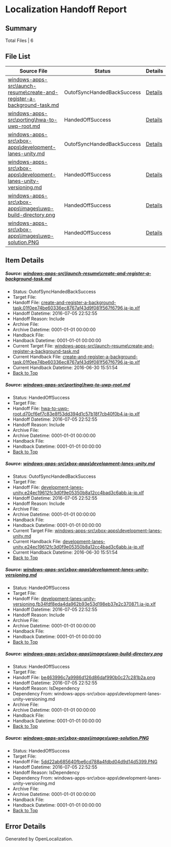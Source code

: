 # <a name='report-top'></a> Localization Handoff Report

## Summary
 Total Files | 6

## File List
 Source File | Status | Details 
 ----------- | ------ | ------- 
 [windows-apps-src\launch-resume\create-and-register-a-background-task.md](https://github.com/Microsoft/windows-apps/blob/6d8e0ce55a8ec0c9c8551e9618358c28b5906ae7/windows-apps-src/launch-resume/create-and-register-a-background-task.md) | OutofSyncHandedBackSuccess | [Details](#86ae683ce7bb4c595c10b2ca002a2c6d37abe2873009)
 [windows-apps-src\porting\hwa-to-uwp-root.md](https://github.com/Microsoft/windows-apps/blob/765789ef83f9b6a845ab79505b1b9ecbfd987126/windows-apps-src/porting/hwa-to-uwp-root.md) | HandedOffSuccess | [Details](#491665558f713dcbaae7ea20739ed72c61a12cd23486)
 [windows-apps-src\xbox-apps\development-lanes-unity.md](https://github.com/Microsoft/windows-apps/blob/809024168fd0d0211ce21366a6bee09c3b61e386/windows-apps-src/xbox-apps/development-lanes-unity.md) | OutofSyncHandedBackSuccess | [Details](#6925e693c2160e6d83694ea2f3c3c802b23635023950)
 [windows-apps-src\xbox-apps\development-lanes-unity-versioning.md](https://github.com/Microsoft/windows-apps/blob/6d4d9315401ec099f7a44b3052160a922dd42567/windows-apps-src/xbox-apps/development-lanes-unity-versioning.md) | HandedOffSuccess | [Details](#769b548da172e6f29f290b3799bc455d9e9a26703949)
 [windows-apps-src\xbox-apps\images\uwp-build-directory.png](https://github.com/Microsoft/windows-apps/blob/809024168fd0d0211ce21366a6bee09c3b61e386/windows-apps-src/xbox-apps/images/uwp-build-directory.png) | HandedOffSuccess | [Details](#be463996c7a9986d126d86daf990b0c27c281b2a3998)
 [windows-apps-src\xbox-apps\images\uwp-solution.PNG](https://github.com/Microsoft/windows-apps/blob/6d4d9315401ec099f7a44b3052160a922dd42567/windows-apps-src/xbox-apps/images/uwp-solution.PNG) | HandedOffSuccess | [Details](#5dd22ab685640fbe6cd788a4fdbd04d9d14d53993999)

## Item Details
##### <a name='86ae683ce7bb4c595c10b2ca002a2c6d37abe2873009'></a> Source: [windows-apps-src\launch-resume\create-and-register-a-background-task.md](https://github.com/Microsoft/windows-apps/blob/6d8e0ce55a8ec0c9c8551e9618358c28b5906ae7/windows-apps-src/launch-resume/create-and-register-a-background-task.md)
* Status: OutofSyncHandedBackSuccess
* Target File: 
* Handoff File: [create-and-register-a-background-task.01f0ee74be60336ec8767af43d9f081f567f6796.ja-jp.xlf](https://github.com/Microsoft/WDG.handoff/blob/82f8fc33ad401f3086e3d97ee816290f143df05b/ol-handoff/Microsoft/windows-apps.ja-jp/master/create-and-register-a-background-task.01f0ee74be60336ec8767af43d9f081f567f6796.ja-jp.xlf)
* Handoff Datetime: 2016-07-05 22:52:55
* Handoff Reason: Include
* Archive File: 
* Archive Datetime: 0001-01-01 00:00:00
* Handback File: 
* Handback Datetime: 0001-01-01 00:00:00
* Current Target File: [windows-apps-src\launch-resume\create-and-register-a-background-task.md](https://github.com/Microsoft/windows-apps.ja-jp/blob/1b29e037e1ac8f3c8dbdd26036929dcb0ec26826/windows-apps-src/launch-resume/create-and-register-a-background-task.md)
* Current Handback File: [create-and-register-a-background-task.01f0ee74be60336ec8767af43d9f081f567f6796.ja-jp.xlf](https://github.com/Microsoft/WDG.handback/blob/b1f93110cb7a5d04acde1e36c6a60039678a2df1/ol-handback/Microsoft/windows-apps.ja-jp/master/create-and-register-a-background-task.01f0ee74be60336ec8767af43d9f081f567f6796.ja-jp.xlf)
* Current Handback Datetime: 2016-06-30 15:51:54
* [Back to Top](#report-top)

##### <a name='491665558f713dcbaae7ea20739ed72c61a12cd23486'></a> Source: [windows-apps-src\porting\hwa-to-uwp-root.md](https://github.com/Microsoft/windows-apps/blob/765789ef83f9b6a845ab79505b1b9ecbfd987126/windows-apps-src/porting/hwa-to-uwp-root.md)
* Status: HandedOffSuccess
* Target File: 
* Handoff File: [hwa-to-uwp-root.d70cf6ef7c83e8f53dd394d1c57b18f7cb40f0b4.ja-jp.xlf](https://github.com/Microsoft/WDG.handoff/blob/82f8fc33ad401f3086e3d97ee816290f143df05b/ol-handoff/Microsoft/windows-apps.ja-jp/master/hwa-to-uwp-root.d70cf6ef7c83e8f53dd394d1c57b18f7cb40f0b4.ja-jp.xlf)
* Handoff Datetime: 2016-07-05 22:52:55
* Handoff Reason: Include
* Archive File: 
* Archive Datetime: 0001-01-01 00:00:00
* Handback File: 
* Handback Datetime: 0001-01-01 00:00:00
* [Back to Top](#report-top)

##### <a name='6925e693c2160e6d83694ea2f3c3c802b23635023950'></a> Source: [windows-apps-src\xbox-apps\development-lanes-unity.md](https://github.com/Microsoft/windows-apps/blob/809024168fd0d0211ce21366a6bee09c3b61e386/windows-apps-src/xbox-apps/development-lanes-unity.md)
* Status: OutofSyncHandedBackSuccess
* Target File: 
* Handoff File: [development-lanes-unity.e24ec19612fc3d0f9e05350b8a12cc4bad3c6abb.ja-jp.xlf](https://github.com/Microsoft/WDG.handoff/blob/82f8fc33ad401f3086e3d97ee816290f143df05b/ol-handoff/Microsoft/windows-apps.ja-jp/master/development-lanes-unity.e24ec19612fc3d0f9e05350b8a12cc4bad3c6abb.ja-jp.xlf)
* Handoff Datetime: 2016-07-05 22:52:55
* Handoff Reason: Include
* Archive File: 
* Archive Datetime: 0001-01-01 00:00:00
* Handback File: 
* Handback Datetime: 0001-01-01 00:00:00
* Current Target File: [windows-apps-src\xbox-apps\development-lanes-unity.md](https://github.com/Microsoft/windows-apps.ja-jp/blob/1b29e037e1ac8f3c8dbdd26036929dcb0ec26826/windows-apps-src/xbox-apps/development-lanes-unity.md)
* Current Handback File: [development-lanes-unity.e24ec19612fc3d0f9e05350b8a12cc4bad3c6abb.ja-jp.xlf](https://github.com/Microsoft/WDG.handback/blob/b1f93110cb7a5d04acde1e36c6a60039678a2df1/ol-handback/Microsoft/windows-apps.ja-jp/master/development-lanes-unity.e24ec19612fc3d0f9e05350b8a12cc4bad3c6abb.ja-jp.xlf)
* Current Handback Datetime: 2016-06-30 15:51:54
* [Back to Top](#report-top)

##### <a name='769b548da172e6f29f290b3799bc455d9e9a26703949'></a> Source: [windows-apps-src\xbox-apps\development-lanes-unity-versioning.md](https://github.com/Microsoft/windows-apps/blob/6d4d9315401ec099f7a44b3052160a922dd42567/windows-apps-src/xbox-apps/development-lanes-unity-versioning.md)
* Status: HandedOffSuccess
* Target File: 
* Handoff File: [development-lanes-unity-versioning.fb34fdf8eda4da962b93e53d198eb37e2c370871.ja-jp.xlf](https://github.com/Microsoft/WDG.handoff/blob/82f8fc33ad401f3086e3d97ee816290f143df05b/ol-handoff/Microsoft/windows-apps.ja-jp/master/development-lanes-unity-versioning.fb34fdf8eda4da962b93e53d198eb37e2c370871.ja-jp.xlf)
* Handoff Datetime: 2016-07-05 22:52:55
* Handoff Reason: Include
* Archive File: 
* Archive Datetime: 0001-01-01 00:00:00
* Handback File: 
* Handback Datetime: 0001-01-01 00:00:00
* [Back to Top](#report-top)

##### <a name='be463996c7a9986d126d86daf990b0c27c281b2a3998'></a> Source: [windows-apps-src\xbox-apps\images\uwp-build-directory.png](https://github.com/Microsoft/windows-apps/blob/809024168fd0d0211ce21366a6bee09c3b61e386/windows-apps-src/xbox-apps/images/uwp-build-directory.png)
* Status: HandedOffSuccess
* Target File: 
* Handoff File: [be463996c7a9986d126d86daf990b0c27c281b2a.png](https://github.com/Microsoft/WDG.handoff/blob/82f8fc33ad401f3086e3d97ee816290f143df05b/ol-handoff/Microsoft/windows-apps.ja-jp/master/be463996c7a9986d126d86daf990b0c27c281b2a.png)
* Handoff Datetime: 2016-07-05 22:52:55
* Handoff Reason: IsDependency
* Dependency From: windows-apps-src\xbox-apps\development-lanes-unity-versioning.md
* Archive File: 
* Archive Datetime: 0001-01-01 00:00:00
* Handback File: 
* Handback Datetime: 0001-01-01 00:00:00
* [Back to Top](#report-top)

##### <a name='5dd22ab685640fbe6cd788a4fdbd04d9d14d53993999'></a> Source: [windows-apps-src\xbox-apps\images\uwp-solution.PNG](https://github.com/Microsoft/windows-apps/blob/6d4d9315401ec099f7a44b3052160a922dd42567/windows-apps-src/xbox-apps/images/uwp-solution.PNG)
* Status: HandedOffSuccess
* Target File: 
* Handoff File: [5dd22ab685640fbe6cd788a4fdbd04d9d14d5399.PNG](https://github.com/Microsoft/WDG.handoff/blob/82f8fc33ad401f3086e3d97ee816290f143df05b/ol-handoff/Microsoft/windows-apps.ja-jp/master/5dd22ab685640fbe6cd788a4fdbd04d9d14d5399.PNG)
* Handoff Datetime: 2016-07-05 22:52:55
* Handoff Reason: IsDependency
* Dependency From: windows-apps-src\xbox-apps\development-lanes-unity-versioning.md
* Archive File: 
* Archive Datetime: 0001-01-01 00:00:00
* Handback File: 
* Handback Datetime: 0001-01-01 00:00:00
* [Back to Top](#report-top)


## Error Details

Generated by OpenLocalization.
